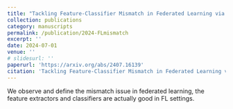 ```yaml
---
title: "Tackling Feature-Classifier Mismatch in Federated Learning via Prompt-Driven Feature Transformation"
collection: publications
category: manuscripts
permalink: /publication/2024-FLmismatch
excerpt: ''
date: 2024-07-01
venue: ''
# slidesurl: ''
paperurl: 'https://arxiv.org/abs/2407.16139'
citation: 'Tackling Feature-Classifier Mismatch in Federated Learning via Prompt-Driven Feature Transformation. X. Wu, J. Niu, X. Liu, **M. Shi**, G. Zhu, S. Tang'
---
```


We observe and define the mismatch issue in federated learning, the feature extractors and classifiers are actually good in FL settings.